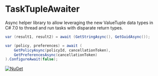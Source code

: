 # TaskTupleAwaiter
Async helper library to allow leveraging the new ValueTuple data types in C# 7.0 to thread and run tasks with disparate return types.

```csharp
var (result1, result2) = await (GetStringAsync(), GetGuidAsync());

var (policy, preferences) = await (
    GetPolicyAsync(policyId, cancellationToken),
    GetPreferencesAsync(cancellationToken)
).ConfigureAwait(false);
```

[![NuGet](https://img.shields.io/nuget/v/TaskTupleAwaiter.svg)](https://www.nuget.org/packages/TaskTupleAwaiter/)
